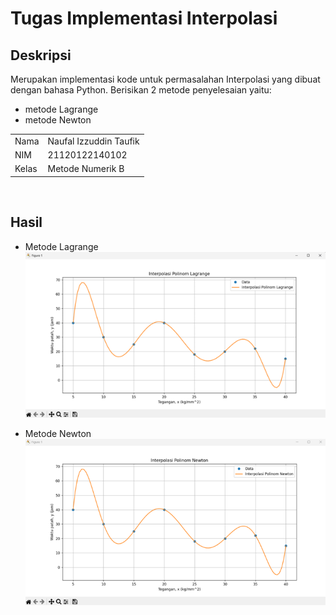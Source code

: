 # Tugas Implementasi Interpolasi
## Deskripsi
Merupakan implementasi kode untuk permasalahan Interpolasi yang dibuat dengan bahasa Python. Berisikan 2 metode penyelesaian yaitu:
- metode Lagrange
- metode Newton <br>

|   |   |
|---|---|
|Nama | Naufal Izzuddin Taufik |
|NIM | 21120122140102 |
|Kelas | Metode Numerik B| 
<br>

## Hasil
- Metode Lagrange
![Polinom-Lagrange](hasil/image.png)

- Metode Newton
![Polinom-Newton](hasil/image-1.png)
